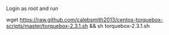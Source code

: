 Login as root and run

wget https://raw.github.com/calebsmith2013/centos-torquebox-scripts/master/torquebox-2.3.1.sh && sh torquebox-2.3.1.sh
